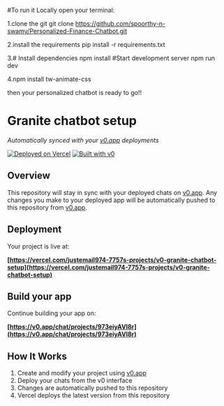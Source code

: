 #To run it Locally open your terminal:

1.clone the git
git clone https://github.com/spoorthy-n-swamy/Personalized-Finance-Chatbot.git

2.install the requirements
pip install -r requirements.txt

3.# Install dependencies
npm install
#Start development server
npm run dev

4.npm install tw-animate-css

then your personalized chatbot is ready to go!!


# Granite chatbot setup

*Automatically synced with your [v0.app](https://v0.app) deployments*

[![Deployed on Vercel](https://img.shields.io/badge/Deployed%20on-Vercel-black?style=for-the-badge&logo=vercel)](https://vercel.com/justemail974-7757s-projects/v0-granite-chatbot-setup)
[![Built with v0](https://img.shields.io/badge/Built%20with-v0.app-black?style=for-the-badge)](https://v0.app/chat/projects/973eiyAVl8r)

## Overview

This repository will stay in sync with your deployed chats on [v0.app](https://v0.app).
Any changes you make to your deployed app will be automatically pushed to this repository from [v0.app](https://v0.app).

## Deployment

Your project is live at:

**[https://vercel.com/justemail974-7757s-projects/v0-granite-chatbot-setup](https://vercel.com/justemail974-7757s-projects/v0-granite-chatbot-setup)**

## Build your app

Continue building your app on:

**[https://v0.app/chat/projects/973eiyAVl8r](https://v0.app/chat/projects/973eiyAVl8r)**

## How It Works

1. Create and modify your project using [v0.app](https://v0.app)
2. Deploy your chats from the v0 interface
3. Changes are automatically pushed to this repository
4. Vercel deploys the latest version from this repository
